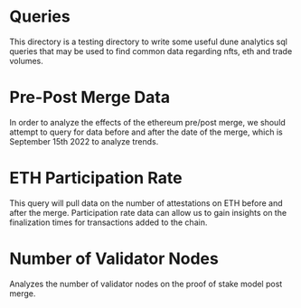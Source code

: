 
# Queries
This directory is a testing directory to write some useful dune analytics sql queries that may be used
to find common data regarding nfts, eth and trade volumes. 


# Pre-Post Merge Data
In order to analyze the effects of the ethereum pre/post merge, we should attempt to query for data 
before and after the date of the merge, which is September 15th 2022 to analyze trends. 

# ETH Participation Rate
This query will pull data on the number of attestations on ETH before and after the merge. Participation rate data can allow us to gain insights on the finalization times for transactions added to the chain.

# Number of Validator Nodes
Analyzes the number of validator nodes on the proof of stake model post merge. 
